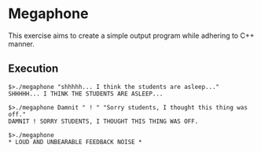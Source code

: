# Megaphone

This exercise aims to create a simple output program while adhering to C++ manner.   

## Execution
  ```
  $>./megaphone "shhhhh... I think the students are asleep..."
  SHHHHH... I THINK THE STUDENTS ARE ASLEEP...

  $>./megaphone Damnit " ! " "Sorry students, I thought this thing was off."
  DAMNIT ! SORRY STUDENTS, I THOUGHT THIS THING WAS OFF.

  $>./megaphone
  * LOUD AND UNBEARABLE FEEDBACK NOISE *
  ```
